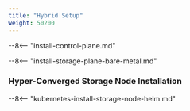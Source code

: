 ```yaml
---
title: "Hybrid Setup"
weight: 50200
---
```


<!-- include: install control plane documentation -->
--8<-- "install-control-plane.md"

--8<-- "install-storage-plane-bare-metal.md"

### Hyper-Converged Storage Node Installation

--8<-- "kubernetes-install-storage-node-helm.md"
